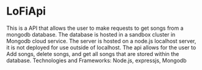 # LoFiApi
This is a API that allows the user to make requests to get songs from a mongodb database.
The database is hosted in a sandbox cluster in Mongodb cloud service.
The server is hosted on a node.js localhost server, it is not deployed for use outside of localhost.
The api allows for the user to Add songs, delete songs, and get all songs that are stored within the database.
Technologies and Frameworks: Node.js, expressjs, Mongodb
